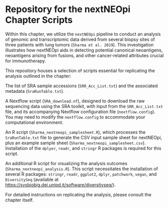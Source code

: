 # Repository for the nextNEOpi Chapter Scripts

Within this chapter, we utilize the ```nextNEOpi``` pipeline to conduct an analysis of genomic and transcriptomic data derived from several biopsy sites of three patients with lung tumors (```Sharma et al. 2019```). This investigation illustrates how nextNEOpi aids in detecting potential canonical neoantigens, neoantigens arising from fusions, and other cancer-related attributes crucial for immunotherapy.

This repository houses a selection of scripts essential for replicating the analysis outlined in the chapter:

The list of SRA sample accessions (```SRR_Acc_List.txt```) and the associated metadata (```SraRunTable.txt```).

A Nextflow script (```SRA_download.nf```), designed to download the raw sequencing data using the SRA toolkit, with input from the ```SRR_Acc_List.txt``` file, and its accompanying Nextflow configuration file (```nextflow.config```). You may need to modify the ```nextflow.config``` to accommodate your computational environment.

An R script (```Sharma_nextneopi_samplesheet.R```), which processes the ```SraRunTable.txt``` file to generate the CSV input sample sheet for nextNEOpi, plus an example sample sheet (```Sharma_nextneopi_samplesheet.csv```). Installation of the ```dplyer```, ```readr```, and ```stringr``` R packages is required for this script.

An additional R script for visualizing the analysis outcomes (```Sharma_nextneopi_analysis.R```). This script necessitates the installation of several R packages: ```stringr```, ```readr```, ```ggplot2```, ```dplyr```, ```patchwork```, ```vegan```, and ```DiversitySeq``` (available at https://sysbiobig.dei.unipd.it/software/diversityseq/).

For detailed instructions on replicating the analysis, please consult the chapter itself.